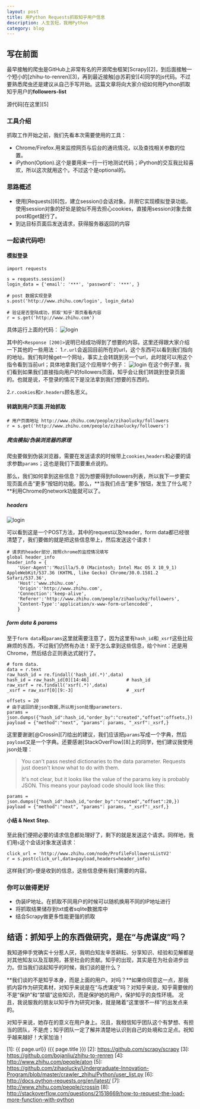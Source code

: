 ```yaml
---
layout: post
title: 用Python Requests抓取知乎用户信息
description: 人生苦短，我用Python
category: blog
---
```


## 写在前面

最早接触的爬虫是GitHub上非常有名的开源爬虫框架[Scrapy][2]，到后面接触一个短小的[zhihu-to-renren][3]，再到最近接触[@苏莉安][4]同学的js代码。不过要熟悉爬虫还是建议从自己手写开始。这篇文章将向大家介绍如何用Python抓取知乎用户的**followers-list**

源代码[在这里][5]



### 工具介绍
抓取工作开始之前，我们先看本次需要使用的工具：

* Chrome/Firefox.用来监控网页与后台的通讯情况，以及查找相关参数的位置。
* iPython(Option).这个是要用来一行一行地测试代码；iPython的交互我比较喜欢，所以这次就用这个。不过这个是optional的。

### 思路概述
* 使用[Requests][6]包，建立session()会话对象。并用它实现模拟登录功能。使用session对象的好处是貌似不用去担心cookies，直接用session对象去做post和get就行了。
* 到达目标页面后发送请求，获得服务器返回的内容

### 一起读代码吧!

#### 模拟登录
    import requests

    s = requests.session()
    login_data = {'email': '***', 'password': '***', }

    # post 数据实现登录
    s.post('http://www.zhihu.com/login', login_data)
                       
    # 验证是否登陆成功，抓取'知乎'首页看看内容
    r = s.get('http://www.zhihu.com')

具体运行上面的代码：
![login](/images/using-python-to-build-zhihu-crawler/login.jpg)

其中的`<Response [200]>`说明已经成功得到了想要的内容。这里还得跟大家介绍一下其他的一些用法：
1.`r.url`会返回目前所在的url，这个东西可以看到我们指向的地址。我们有时候get一个网址，事实上会转跳到另一个url，此时就可以用这个指令看到当前url；具体地拿我们这个应用举个例子：
![login](/images/using-python-to-build-zhihu-crawler/url.png)
在这个例子里，我们看到如果我们直接指向用户的followers页面，知乎会让我们转跳到登录页面的。也就是说，不登录的情况下是没法拿到我们想要的东西的。

2.`r.cookies`和`r.headers`顾名思义。


#### 转跳到用户页面.开始抓取

    # 用户页面地址 http://www.zhihu.com/people/zihaolucky/followers
    r = s.get('http://www.zhihu.com/people/zihaolucky/followers')
    
##### 爬虫模拟/伪装浏览器的原理
爬虫要做到伪装浏览器，需要在发送请求的时候带上`cookies`,`headers`和必要的请求参数`params`；这也是我们下面要重点说的。

那么，我们如何拿到这些信息？因为想要得到followers列表，所以我下一步要实现页面点击“更多”按钮的功能。那么，**当我们点击“更多”按钮，发生了什么呢？**利用Chrome的network功能就可以了。


##### headers

![login](/images/using-python-to-build-zhihu-crawler/network-headers.jpg)

可以看到这是一个POST方法，其中的request以及header，form data都已经很清楚了，我们要做的就是把这些信息带上，然后发送这个请求！

    # 请求的header部分.按照chrome的监控情况填写
    global header_info
    header_info = {
        'User-Agent':'Mozilla/5.0 (Macintosh; Intel Mac OS X 10_9_1) AppleWebKit/537.36 (KHTML, like Gecko) Chrome/30.0.1581.2 Safari/537.36',
        'Host':'www.zhihu.com',
        'Origin':'http://www.zhihu.com',
        'Connection':'keep-alive',
        'Referer':'http://www.zhihu.com/people/zihaolucky/followers',
        'Content-Type':'application/x-www-form-urlencoded',
        }

##### form data & params

至于`form data`和`params`这里就需要注意了，因为这里有`hash_id`和`_xsrf`这些比较麻烦的东西，不过我们仍然有办法！至于怎么拿到这些信息，给个hint：还是用Chrome，然后结合正则表达式就行了。

    # form data.
    data = r.text
    raw_hash_id = re.findall('hash_id(.*)',data)
    hash_id = raw_hash_id[0][14:46]              # hash_id
    raw_xsrf = re.findall('xsrf(.*)',data)
    _xsrf = raw_xsrf[0][9:-3]                    # _xsrf

    offsets = 20
    # 由于返回的是json数据,所以用json处理parameters.
    params = json.dumps({"hash_id":hash_id,"order_by":"created","offset":offsets,})
    payload = {"method":"next", "params": params, "_xsrf":_xsrf,}

这里要谢谢[@Crossin][7]给出的建议，我们应该把`params`写成一个字典，然后`payload`又是一个字典。还要感谢[StackOverFlow][8]上的同学，他们建议我使用json处理：

> You can't pass nested dictionaries to the data parameter. Requests just doesn't know what to do with them.
>
> It's not clear, but it looks like the value of the params key is probably JSON. This means your payload code should look like this:

    params = json.dumps({"hash_id":hash_id,"order_by":"created","offset":20,})
    payload = {"method":"next", "params": params, "_xsrf":_xsrf,}


#### 小结 & Next Step.
至此我们便把必要的请求信息都处理好了，剩下的就是发送这个请求。同样地，我们用`s`这个会话对象发送请求：

    click_url = 'http://www.zhihu.com/node/ProfileFollowersListV2'
    r = s.post(click_url,data=payload,headers=header_info)

这样我们的`r`便是收到的信息，这些信息便有我们需要的内容。




### 你可以做得更好
* 伪装IP地址。在抓取不同用户的时候可以随机换用不同的IP地址进行
* 将抓取结果储存到txt或者sqlite数据库中
* 结合Scrapy做更多性能更强的抓取


## 结语：抓知乎上的东西做研究，是在“与虎谋皮”吗？
我知道伸手党确实十分惹人厌，我明白知友辛苦耕耘、分享知识、经验和见解都是对其他知友以及互联网，甚至社会的贡献。知乎的出现，其实是在为社会进步出力。但当我们谈起知乎的时候，我们谈的是什么？

**我们谈的不是知乎本身，而是上面的用户。对吗？**如果你同意这一点，那我抓内容作为研究素材，对知乎来说是在“与虎谋皮”吗？对知乎来说，知乎需要做的不是“保护”和“禁锢”这些知识，而是保护她的用户，保护知乎的良性环境。
况且，我说服我的朋友以知乎作为研究对象，就是赌着“这里很不一样”的出发点来的。


对知乎来说，她存在的意义在用户身上。况且，我相信知乎团队这个有梦想、有担当的团队，不是虎；知乎团队一定了解并清楚地认识到自己的处境和立足点。祝知乎越来越好！大家加油！









[zihaolucky]:    http://zihaolucky.github.io  "zihaolucky"
[1]:    {{ page.url}}  ({{ page.title }})
[2]: https://github.com/scrapy/scrapy
[3]: https://github.com/bojanliu/zhihu-to-renren
[4]: http://www.zhihu.com/people/aton
[5]: https://github.com/zihaolucky/Undergraduate-Innovation-Program/blob/master/crawler_zhihu/Python/user_list.py
[6]: http://docs.python-requests.org/en/latest/
[7]: http://www.zhihu.com/people/crossin
[8]: http://stackoverflow.com/questions/21518669/how-to-request-the-load-more-function-with-python
